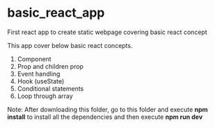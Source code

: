 # basic_react_app
First react app to create static webpage covering basic react concept

This app cover below basic react concepts.

1. Component
2. Prop and children prop
3. Event handling
4. Hook (useState)
5. Conditional statements
6. Loop through array

Note: After downloading this folder, go to this folder and execute **npm install** to install all the dependencies and then execute **npm run dev**
